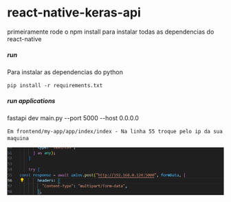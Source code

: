 # react-native-keras-api
primeiramente rode o npm install para instalar todas as dependencias do react-native 

##### run 
Para instalar as dependencias do python 

```
pip install -r requirements.txt
```

##### run applications
fastapi dev main.py --port 5000 --host 0.0.0.0

```
Em frontend/my-app/app/index/index - Na linha 55 troque pelo ip da sua maquina
```
<img src="./frontend/my-app/assets/images/image.png"/>
